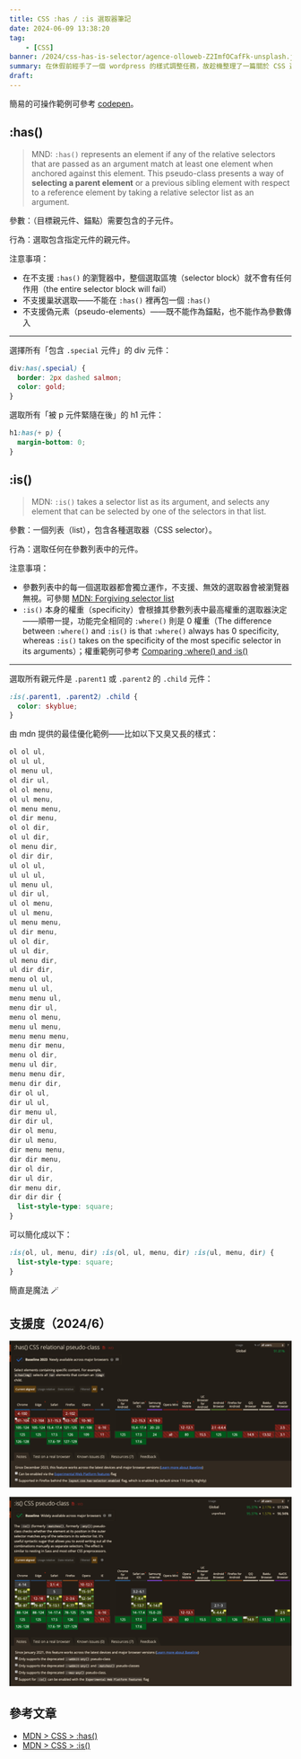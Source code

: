 ```yaml
---
title: CSS :has / :is 選取器筆記
date: 2024-06-09 13:38:20
tag:
	- [CSS]
banner: /2024/css-has-is-selector/agence-olloweb-Z2ImfOCafFk-unsplash.jpg
summary: 在休假前經手了一個 wordpress 的樣式調整任務，故趁機整理了一篇關於 CSS 選取器  :has() 和 :is() 的筆記。
draft: 
---
```


簡易的可操作範例可參考 [codepen](https://codepen.io/Charlie7779/pen/VwOPxQW)。

## :has()

> MND: `:has()` represents an element if any of the relative selectors that are passed as an argument match at least one element when anchored against this element. This pseudo-class presents a way of **selecting a parent element** or a previous sibling element with respect to a reference element by taking a relative selector list as an argument.

參數：（目標親元件、錨點）需要包含的子元件。

行為：選取包含指定元件的親元件。

注意事項：

- 在不支援 `:has()` 的瀏覽器中，整個選取區塊（selector block）就不會有任何作用（the entire selector block will fail）
- 不支援巢狀選取——不能在 `:has()` 裡再包一個 `:has()`
- 不支援偽元素（pseudo-elements）——既不能作為錨點，也不能作為參數傳入

---

選擇所有「包含 `.special` 元件」的 div 元件：

```css
div:has(.special) {
  border: 2px dashed salmon;
  color: gold;
}
```

選取所有「被 p 元件緊隨在後」的 h1 元件：

```css
h1:has(+ p) {
  margin-bottom: 0;
}
```

## :is()

> MDN: `:is()` takes a selector list as its argument, and selects any element that can be selected by one of the selectors in that list.

參數：一個列表（list），包含各種選取器（CSS selector）。

行為：選取任何在參數列表中的元件。

注意事項：

- 參數列表中的每一個選取器都會獨立運作，不支援、無效的選取器會被瀏覽器無視。可參閱 [MDN: Forgiving selector list](https://developer.mozilla.org/en-US/docs/Web/CSS/Selector_list#forgiving_selector_list)
- `:is()` 本身的權重（specificity）會根據其參數列表中最高權重的選取器決定——順帶一提，功能完全相同的 `:where()` 則是 0 權重（The difference between `:where()` and `:is()` is that `:where()` always has 0 specificity, whereas `:is()` takes on the specificity of the most specific selector in its arguments）；權重範例可參考 [Comparing :where() and :is()](https://developer.mozilla.org/en-US/docs/Web/CSS/:where#comparing_where_and_is)

---

選取所有親元件是 `.parent1` 或 `.parent2` 的 `.child` 元件：

```css
:is(.parent1, .parent2) .child {
  color: skyblue;
}
```

由 mdn 提供的最佳優化範例——比如以下又臭又長的樣式：

```css
ol ol ul,
ol ul ul,
ol menu ul,
ol dir ul,
ol ol menu,
ol ul menu,
ol menu menu,
ol dir menu,
ol ol dir,
ol ul dir,
ol menu dir,
ol dir dir,
ul ol ul,
ul ul ul,
ul menu ul,
ul dir ul,
ul ol menu,
ul ul menu,
ul menu menu,
ul dir menu,
ul ol dir,
ul ul dir,
ul menu dir,
ul dir dir,
menu ol ul,
menu ul ul,
menu menu ul,
menu dir ul,
menu ol menu,
menu ul menu,
menu menu menu,
menu dir menu,
menu ol dir,
menu ul dir,
menu menu dir,
menu dir dir,
dir ol ul,
dir ul ul,
dir menu ul,
dir dir ul,
dir ol menu,
dir ul menu,
dir menu menu,
dir dir menu,
dir ol dir,
dir ul dir,
dir menu dir,
dir dir dir {
  list-style-type: square;
}
```

可以簡化成以下：

```css
:is(ol, ul, menu, dir) :is(ol, ul, menu, dir) :is(ul, menu, dir) {
  list-style-type: square;
}
```

簡直是魔法 🪄

## 支援度（2024/6）

![caniuse: css :has() selector](/2024/css-has-is-selector/caniuse-css-has.png)

![caniuse: css :is() selector](/2024/css-has-is-selector/caniuse-css-is.png)

## 參考文章

- [MDN > CSS > :has()](https://developer.mozilla.org/en-US/docs/Web/CSS/:has)
- [MDN > CSS > :is()](https://developer.mozilla.org/en-US/docs/Web/CSS/:is)
